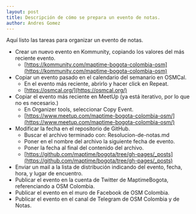 ```yaml
---
layout: post
title: Descripción de cómo se prepara un evento de notas.
author: Andres Gomez
---
```


Aquí listo las tareas para organizar un evento de notas.

* Crear un nuevo evento en Kommunity, copiando los valores del más reciente evento.
  * [https://kommunity.com/maptime-bogota-colombia-osm](https://kommunity.com/maptime-bogota-colombia-osm)
* Copiar un evento pasado en el calendario del semanario en OSMCal.
  * En el evento más reciente, abrirlo y hacer click en Repeat.
  * [https://osmcal.org/](https://osmcal.org/)
* Copiar el evento más reciente en MeetUp (ya está iterativo, por lo que no es necesario.)
  * En Organizer tools, seleccionar Copy Event.
  * [https://www.meetup.com/maptime-bogota-colombia-osm/](https://www.meetup.com/maptime-bogota-colombia-osm/)
* Modificar la fecha en el repositorio de GitHub.
  * Buscar el archivo terminado con: Resolucion-de-notas.md
  * Poner en el nombre del archivo la siguiente fecha de evento.
  * Poner la fecha al final del contenido del archivo.
  * [https://github.com/maptime/bogota/tree/gh-pages/_posts](https://github.com/maptime/bogota/tree/gh-pages/_posts)
* Enviar un mail a la lista de distribución indicando del evento, fecha, hora, y lugar de encuentro.
* Publicar el evento en la cuenta de Twitter de MaptimeBogota, referenciando a OSM Colombia.
* Publicar el evento en el muro de Facebook de OSM Colombia.
* Publicar el evento en el canal de Telegram de OSM Colombia y de Notas.
  
